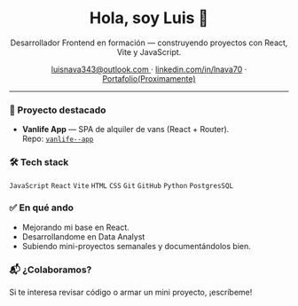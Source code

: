 <h1 align="center">Hola, soy Luis 👋</h1>

<p align="center">
  Desarrollador Frontend en formación — construyendo proyectos con React, Vite y JavaScript.<br/>
</p>

<p align="center">
  <a href="mailto:tuemail@ejemplo.com">luisnava343@outlook.com </a> ·
  <a href="https://www.linkedin.com/in/tu-link">linkedin.com/in/lnava70</a> ·
  <a href="https://tu-portafolio.com">Portafolio(Proximamente)</a>
</p>

---

### 🚐 Proyecto destacado
- **Vanlife App** — SPA de alquiler de vans (React + Router).  
  Repo: [`vanlife--app`](https://github.com/luisito343/vanlife--app)

### 🛠️ Tech stack
`JavaScript` `React` `Vite` `HTML` `CSS` `Git` `GitHub` `Python` `PostgresSQL`

### ✅ En qué ando
- Mejorando mi base en React.
- Desarrollandome en Data Analyst
- Subiendo mini-proyectos semanales y documentándolos bien.

### 📬 ¿Colaboramos?
Si te interesa revisar código o armar un mini proyecto, ¡escríbeme!
